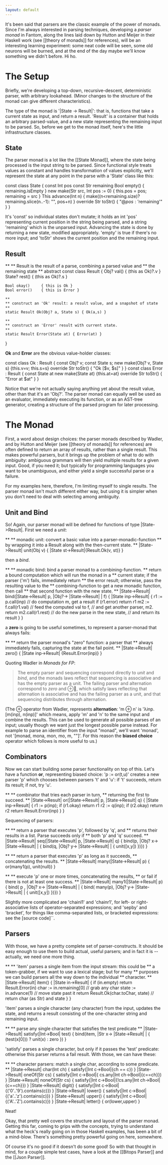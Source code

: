 ```yaml
---
layout: default
---
```


It's been said that parsers are the classic example of the power of monads.  Since I'm always interested in parsing techniques, developing a *parser monad* in Fantom, along the lines laid down by Hutton and Meijer in their Haskell work (see [[theory of monads]] for references), will be an interesting learning experiment: some neat code will be seen, some old neurons will be burned, and at the end of the day maybe we'll know something we didn't before.  Hi ho.

The Setup
====
Briefly, we're developing a top-down, recursive-descent, deterministic parser, with arbitrary lookahead.  (Minor changes to the structure of the monad can give different characteristics).

The type of the monad is '|State -> Result|': that is, functions that take a current state as input, and return a result.  'Result' is a container that holds an arbitrary parsed-value, and a new state representing the remaining input to be parsed.  So, before we get to the monad itself, here's the little infrastructure classes.

State
----
The parser monad is a lot like the [[State Monad]], where the state being processed is the input string to be parsed.  Since functional style treats values as constant and handles transformation of values explicitly, we'll represent the state at any point in the parse with a 'State' class like this:

  const class State {
    const Int pos
    const Str remaining
    Bool empty() { remaining.isEmpty }
    new make(Str src, Int pos := 0) { this.pos = pos; remaining = src }
    This advance(Int n) { make((n&lt;remaining.size)? remaining.slice(n..-1): "", pos+n) }
    override Str toStr() { "@$pos:'$remaining'" }
  }

It's 'const' so individual states don't mutate; it holds an int 'pos' representing current position in the string being parsed, and a string 'remaining' which is the unparsed input.  Advancing the state is done by returning a new state, modified appropriately.  'empty' is true if there's no more input; and 'toStr' shows the current position and the remaining input.

Result
----

  **
  ** Result is the result of a parse, combining a parsed value and
  ** the remaining state
  **
  abstract const class Result
  {
    Obj?    val() { (this as Ok)?.v }
    State? rest() { (this as Ok)?.s }

    Bool okay()     { this is Ok }
    Bool error()    { this is Error }

    **
    ** construct an 'Ok' result: a result value, and a snapshot of state
    **
    static Result Ok(Obj? a, State s) { Ok(a,s) }

    **
    ** construct an 'Error' result with current state.
    **
    static Result Error(State at) { Error(at) }
  }

**Ok** and **Error** are the obvious value-holder classes:

  const class Ok : Result {
    const Obj? v;
    const State s;
    new make(Obj? v, State s) {this.v=v; this.s=s}
    override Str toStr() { "Ok [$v, $s]" }
  }
  const class Error : Result {
    const State at
    new make(State at) {this.at=at}
    override Str toStr() { "Error at $at" }
  }

Notice that we're not actually saying anything yet about the result value, other than that it's an 'Obj?'.  The parser monad can equally well be used as an evaluator, immediately executing its function, or as an AST-tree generator, creating a structure of the parsed program for later processing.

The Monad
====
First, a word about design choices: the parser monads described by Wadler, and by Hutton and Meijer (see [[theory of monads]] for references) are often defined to return an array of results, rather than a single result.  This makes powerful parsers, but it brings up the problem of what to do with ambiguity: ambiguous grammars will then yield multiple results for a given input.  Good, if you need it; but typically for programming languages you want to be unambiguous, and either yield a single successful parse or a failure.

For my examples here, therefore, I'm limiting myself to single results.  The parser monad isn't much different either way, but using it is simpler when you don't need to deal with selecting among ambiguity.

Unit and Bind
----
So!  Again, our parser monad will be defined for functions of type |State->Result|.  First we need a *unit*:

  **
  ** monadic unit: convert a basic value into a parser-monadic-function
  ** by wrapping it into a Result along with the then-current state.
  **
  |State->Result| unit(Obj v) { |State st->Result|{Result.Ok(v, st)} }

then a *bind*.

  **
  ** monadic bind: bind a parser monad to a combining-function.
  ** return a bound computation which will run the monad in a
  ** current state; if the parser ('m') fails, immediately return
  ** the error result; otherwise, pass the resulting value to the
  ** combining-function to get a new monadic function, then call
  ** that second function with the new state.
  **
  |State->Result| bind(|State->Result| p, |Obj?-> |State->Result| | f)
  {
    |State inp->Result|
    {
      r1  := p.call(inp)        // do computation m, get a result
      if (r1.error) return r1
      m2 := f.call(r1.val)      // feed the computed val to f,
                                // and get another parser, m2.
      return m2.call(r1.rest)   // do the new parse in the new state,
                                // and return its result
    }
  }

a **zero** is going to be useful sometimes, to represent a parser-monad that always fails:

  **
  ** return the parser monad's "zero" function: a parser that
  ** always immediately fails, capturing the state at the fail point.
  **
  |State->Result| zero() { |State inp->Result| {Result.Error(inp)} }

Quoting Wadler in *Monads for FP*:
> The empty parser and sequencing correspond directly to *unit* and *bind*, and the monads laws reflect that sequencing is associative and has the empty parser as a unit. The failing parser and alternation correspond to *zero* and &oplus;, which satisfy laws reflecting that alternation is associative and has the failing parser as a unit, and that sequencing distributes through alternation.

(The &oplus; operator from Wadler, represents **alternation**:  'm &oplus; n' is '&lambda;inp. [m(inp), n(inp)]' which means, apply 'm' and 'n' to the same input and combine the results.  This can be used to generate all possible parses of an input; usually though we want just the longest possible parse instead.  For example to parse an identifier from the input "monad", we'll want 'monad', not '[monad, mona, mon, mo, m, ""]'.  For this reason the **biased choice** operator which follows is more useful to us.)


Combinators
----
Now we can start building some parser functionality on top of this.  Let's have a function **or**, representing biased choice: 'p := or(t,u)' creates a new  parser 'p' which chooses between parsers 't' and 'u': if 't' succeeds, return its result; if not, try 'u'.

  **
  ** combinator that tries each parser in turn,
  ** returning the first to succeed.
  **
  |State->Result| or(|State->Result| p, |State->Result| q)
  {
    |State inp->Result| {
      r1 := p(inp); if (r1.okay) return r1
      r2 := q(inp); if (r2.okay) return r2
      return Result.Error(inp)
    }
  }

Sequencing of parsers:

  **
  ** return a parser that executes 'p', followed by 'q', and
  ** returns their results in a list.  Parse succeeds only if
  ** both 'p' and 'q' succeed.
  **
  |State->Result| seq(|State->Result| p, |State->Result| q) {
    bind(p, |Obj? x-> |State->Result| | {
    bind(q, |Obj? y-> |State->Result| | {
    unit([x,y])
    })})
  }

  **
  ** return a parser that executes 'p' as long as it succeeds,
  ** concatenating the results.
  **
  |State->Result| many(|State->Result| p) { or(many1(p), unit(null)) }

  **
  ** execute 'p' one or more times, concatenating the results,
  ** or fail if there is not at least one success.
  **
  |State->Result| many1(|State->Result| p) {
    bind(      p , |Obj? x-> |State->Result| | {
    bind( many(p), |Obj? y-> |State->Result| | {
      unit([x,y])
    })})
  }

Slightly more complicated are 'chainl1' and 'chainr1', for left- or right-associative lists of operator-separated expressions; and 'sepby' and 'bracket', for things like comma-separated lists, or bracketed expressions: see the [source code]``.

Parsers
----
With those, we have a pretty complete set of parser-constructs.  It should be easy enough to use them to build actual, useful parsers; and in fact it is -- actually, we need one more thing.

  **
  ** 'item' parses a single item from the input stream: this could be
  ** a token-grabber, if we want to use a lexical stage; but for many
  ** purposes we can build parsers all the way down to the individual
  ** character.
  **
  |State->Result| item() {
    |State in->Result| {
      if (in.empty) return Result.Error(in)
      char := in.remaining[0] // grab any char
      state := in.advance(1)  // move state past it
      return Result.Ok(char.toChar, state) // return char (as Str) and state
    }
  }

'item' parses a single character (any character) from the input, updates the state, and returns a result consisting of the one-character string and remaining input.

  **
  ** parse any single character that satisfies the test predicate
  **
  |State->Result| satisfy(|Int->Bool| test) {
    bind(item, |Str x-> |State->Result| | {
      (test(x[0])) ? unit(x) : zero
    })
  }

'satisfy' parses a single character, but only if it passes the 'test' predicate: otherwise this parser returns a fail result.  With those, we can have these:

  **
  ** character parsers: match a single char, according to some predicate.
  **
  |State->Result|   char(Int ch) { satisfy(|Int c->Bool|{ch == c}) }
  |State->Result|  oneOf(Str cs) { satisfy(|Int c->Bool|{ cs.any|Int ch->Bool|{c==ch}}) }
  |State->Result| noneOf(Str cs) { satisfy(|Int c->Bool|{!cs.any|Int ch->Bool|{c==ch}}) }
  |State->Result|  digit()       { satisfy(|Int c->Bool|{('0'..'9').contains(c)}) }
  |State->Result|  lower()       { satisfy(|Int c->Bool|{('a'..'z').contains(c)}) }
  |State->Result|  upper()       { satisfy(|Int c->Bool|{('A'..'Z').contains(c)}) }
  |State->Result| letter()       { or(lower,upper) }

Neat!

Okay, that pretty well covers the structure and layout of the parser monad.  Getting this far, coming to grips with the concepts, trying to understand what the heck's really going on in those Haskell examples, has been a bit of a mind-blow.  There's something pretty powerful going on here, somewhere.

Of course it's no good if it doesn't do some good!  So with that thought in mind, for a couple simple test cases, have a look at the [[Bitops Parser]] and the [[Json Parser]].
